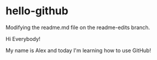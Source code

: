 # hello-github
Modifying the readme.md file on the readme-edits branch.

Hi Everybody!

My name is Alex and today I'm learning how to use GitHub!
